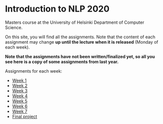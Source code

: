 Introduction to NLP 2020
========================

Masters course at the University of Helsinki
Department of Computer Science.

On this site, you will find all the assignments. Note that
the content of each assignment may change **up until the lecture
when it is released** (Monday of each week).

**Note that the assignments have not been written/finalized yet,
so all you see here is a copy of some assignments from last year.**

Assignments for each week:
 - [Week 1](week1/)
 - [Week 2](week2/)
 - [Week 3](week3/)
 - [Week 4](week4/)
 - [Week 5](week5/)
 - [Week 6](week6/)
 - [Week 7](week7/)
 - [Final project](final_project/)
